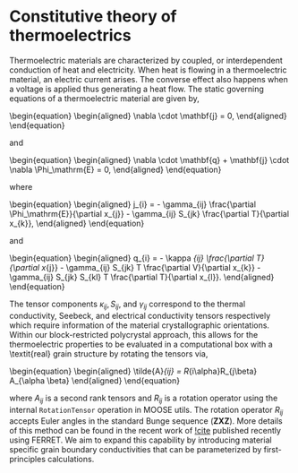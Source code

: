 # Constitutive theory of thermoelectrics

Thermoelectric materials are characterized by coupled, or interdependent conduction of heat and electricity. When heat is flowing in a thermoelectric material, an electric current arises. The converse effect also happens when a voltage is applied thus generating a heat flow. The static governing equations of a thermoelectric material are given by,

\begin{equation}
  \begin{aligned}
    \nabla \cdot \mathbf{j} = 0,
  \end{aligned}
\end{equation}

and

\begin{equation}
  \begin{aligned}
    \nabla \cdot \mathbf{q} + \mathbf{j} \cdot \nabla \Phi_\mathrm{E} = 0,
  \end{aligned}
\end{equation}

where

\begin{equation}
  \begin{aligned}
    j_{i} = - \gamma_{ij} \frac{\partial \Phi_\mathrm{E}}{\partial x_{j}} - \gamma_{ij} S_{jk} \frac{\partial T}{\partial x_{k}},
  \end{aligned}
\end{equation}

and

\begin{equation}
  \begin{aligned}
    q_{i} = - \kappa _{ij} \frac{\partial T}{\partial x_{j}} - \gamma_{ij} S_{jk} T \frac{\partial V}{\partial x_{k}} - \gamma_{ij} S_{jk} S_{kl} T \frac{\partial T}{\partial x_{l}}.
  \end{aligned}
\end{equation}

The tensor components $\kappa_{ij}, S_{ij}$, and $\gamma_{ij}$ correspond to the thermal conductivity, Seebeck, and electrical conductivity tensors respectively which require information of the material crystallographic orientations. Within our block-restricted polycrystal approach, this allows for the thermoelectric properties to be evaluated in a computational box with a \textit{real} grain structure by rotating the tensors via,

\begin{equation}
  \begin{aligned}
    \tilde{A}_{ij} = R_{i\alpha}R_{j\beta} A_{\alpha \beta}
  \end{aligned}
\end{equation}

where $A_{ij}$ is a second rank tensors and $R_{ij}$ is a rotation operator using the internal `RotationTensor` operation in MOOSE utils. The rotation operator $R_{ij}$ accepts Euler angles in the standard Bunge sequence ($\mathbf{ZXZ}$). More details of this method can be found in the recent work of [!cite](Basuala2022) published recently using FERRET. We aim to expand this capability by introducing material specific grain boundary conductivities that can be parameterized by first-principles calculations.
